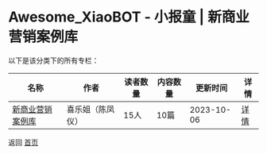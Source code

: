 # Awesome_XiaoBOT - 小报童 | 新商业营销案例库

以下是该分类下的所有专栏：

| 名称 | 作者 | 读者数量 | 内容数量 | 更新时间 | 详情 |
|------|------|----------|----------|----------|------|
| [新商业营销案例库](https://xiaobot.net/p/stella131419?refer=0b133df9-27dc-423b-8101-639049001c13) | 喜乐姐（陈凤仪） | 15人 | 10篇 |  2023-10-06 | [详情](../data/stella131419.md) |


返回 [首页](../README.md)
